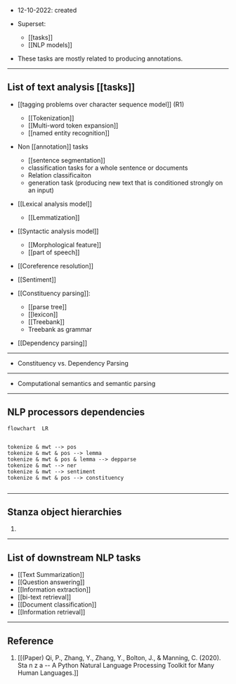 - 12-10-2022: created

- Superset:
	- [[tasks]]
	- [[NLP models]]

- These tasks are mostly related to producing annotations.

---
## List of text analysis [[tasks]]
- [[tagging problems over character sequence model]] (R1)
	- [[Tokenization]]
	- [[Multi-word token expansion]]
	- [[named entity recognition]]

- Non [[annotation]] tasks
	- [[sentence segmentation]]
	- classification tasks for a whole sentence or documents
	- Relation classificaiton
	- generation task (producing new text that is conditioned strongly on an input)

- [[Lexical analysis model]]
	- [[Lemmatization]]

- [[Syntactic analysis model]]
	- [[Morphological feature]]
	- [[part of speech]]

- [[Coreference resolution]]

- [[Sentiment]]

- [[Constituency parsing]]:
	- [[parse tree]]
	- [[lexicon]]
	- [[Treebank]]
	- Treebank as grammar

- [[Dependency parsing]]

---
- Constituency vs. Dependency Parsing

---
- Computational semantics and semantic parsing



---
## NLP processors dependencies

```mermaid
flowchart  LR


tokenize & mwt --> pos
tokenize & mwt & pos --> lemma
tokenize & mwt & pos & lemma --> depparse
tokenize & mwt --> ner
tokenize & mwt --> sentiment
tokenize & mwt & pos --> constituency


```

---
## Stanza object hierarchies

1. 


---
## List of downstream NLP tasks

- [[Text Summarization]]
- [[Question answering]]
- [[Information extraction]]
- [[bi-text retrieval]]
- [[Document classification]]
- [[Information retrieval]]

---
## Reference
1. [[(Paper) Qi, P., Zhang, Y., Zhang, Y., Bolton, J., & Manning, C. (2020). Sta n z a -- A Python Natural Language Processing Toolkit for Many Human Languages.]]